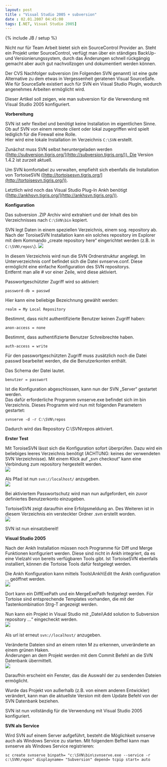 ```yaml
---
layout: post
title : "Visual Studio 2005 + subversion"
date : 02.01.2007 04:45:00
tags: [.NET, Visual Studio 2005]
---
```

{% include JB / setup %}

Nicht nur für Team Arbeit bietet sich ein SourceControl Provider an. Steht ein Projekt unter SourceControl, verfügt man über ein ständiges BackUp- und Versionierungssystem, durch das Änderungen schnell rückgängig gemacht aber auch gut nachvollzogen und dokumentiert werden können.

Der CVS Nachfolger subversion (im Folgenden SVN genannt) ist eine gute Alternative zu dem etwas in Vergessenheit geratenen Visual SourceSafe.  
Wie für SourceSafe existiert auch für SVN ein Visual Studio PlugIn, wodurch angenehmes Arbeiten ermöglicht wird.

Dieser Artikel soll zeigen, wie man subversion für die Verwendung mit Visual Studio 2005 konfiguriert.

__Vorbereitung__ 

SVN ist sehr flexibel und benötigt keine Installation im eigentlichen Sinne. Ob auf SVN von einem remote client oder lokal zugegriffen wird spielt lediglich für die Firewall eine Rolle.  
Hier wird eine lokale Installation im Verzeichnis `C:\SVN` erstellt. 

Zunächst muss SVN selbst heruntergeladen werden ([http://subversion.tigris.org/](http://subversion.tigris.org/)). Die Version 1.4.2 ist zurzeit aktuell. 

Um SVN komfortabel zu verwalten, empfiehlt sich ebenfalls die Installation von TortoiseSVN ([http://tortoisesvn.tigris.org/](http://tortoisesvn.tigris.org/)). 

Letztlich wird noch das Visual Studio Plug-In Ankh benötigt ([http://ankhsvn.tigris.org/](http://ankhsvn.tigris.org/)). 

__Konfiguration__

Das subversion .ZIP Archiv wird extrahiert und der Inhalt des bin Verzeichnisses nach `C:\SVN\bin` kopiert. 

SVN legt Daten in einem speziellen Verzeichnis, einem sog. repository ab. Nach der ToroiseSVN Installation kann ein solches repository im Explorer mit dem Kommando „create repository here“ eingerichtet werden (z.B. in `C:\SVN\repos\`).
![](http://www.dev-jc-vb.de/dev-jc-vb/blog/images/VisualStudio2005subversion_42C7/01CreateRepository12.png) 

In diesem Verzeichnis wird nun die SVN Ordnerstruktur angelegt. Im Unterverzeichnis conf befindet sich die Datei svnserve.conf. Diese ermöglicht eine einfache Konfiguration des SVN repositorys.  
Entfernt man alle # vor einer Zeile, wird diese aktiviert. 

Passwortgeschützter Zugriff wird so aktiviert:

    password-db = passwd

Hier kann eine beliebige Bezeichnung gewählt werden:

    realm = My Local Repository

Bestimmt, dass nicht authentifizierte Benutzer keinen Zugriff haben: 

    anon-access = none

Bestimmt, dass authentifizierte Benutzer Schreibrechte haben. 

    auth-access = write

Für den passwortgeschützten Zugriff muss zusätzlich noch die Datei passwd bearbeitet werden, die die Benutzerkonten enthält. 

Das Schema der Datei lautet. 

    benutzer = passwort

Ist die Konfiguration abgeschlossen, kann nun der SVN „Server“ gestartet werden.  
Das dafür erforderliche Programm svnserve.exe befindet sich im bin Verzeichnis. Dieses Programm wird nun mit folgenden Parametern gestartet: 

    svnserve -d -r C:\SVN\repos

Dadurch wird das Repository C:\SVN\repos aktiviert. 

__Erster Test__

Mit ToroiseSVN lässt sich die Konfiguration sofort überprüfen. Dazu wird ein beliebiges leeres Verzeichnis benötigt (ACHTUNG: keines der verwendeten SVN Verzeichnisse). Mit einem Klick auf „svn checkout“ kann eine Verbindung zum repository hergestellt werden.  
![](http://www.dev-jc-vb.de/dev-jc-vb/blog/images/VisualStudio2005subversion_42C7/02CheckOut016.png) 

Als Pfad ist nun `svn://localhost/` anzugeben.  
![](http://www.dev-jc-vb.de/dev-jc-vb/blog/images/VisualStudio2005subversion_42C7/02CheckOut024.png) 

Bei aktiviertem Passwortschutz wird man nun aufgefordert, ein zuvor definiertes Benutzerkonto einzugeben. 

TortoiseSVN zeigt daraufhin eine Erfolgsmeldung an. Des Weiteren ist in diesem Verzeichnis ein versteckter Ordner .svn erstellt worden.  
![](http://www.dev-jc-vb.de/dev-jc-vb/blog/images/VisualStudio2005subversion_42C7/02CheckOut034.png) 

SVN ist nun einsatzbereit! 

__Visual Studio 2005__

Nach der Ankh Installation müssen noch Programme für Diff und Merge Funktionen konfiguriert werden. Diese sind nicht in Ankh integriert, da es eine Vielzahl von bereits verfügbaren Tools gibt. Ist TortoiseSVN ebenfalls installiert, können die Tortoise Tools dafür festgelegt werden. 

Die Ankh Konfiguration kann mittels Tools\Ankh\Edit the Ankh configuration … geöffnet werden.  
![](http://www.dev-jc-vb.de/dev-jc-vb/blog/images/VisualStudio2005subversion_42C7/03AnkhConfig014.png) 

Dort kann ein DiffExePath und ein MergeExePath festgelegt werden. Für Tortoise sind entsprechende Templates vorhanden, die mit der Tastenkombination Strg-T angezeigt werden.

Nun kann ein Projekt in Visual Studio mit „Datei\Add solution to Subversion repository …“ eingecheckt werden.  
![](http://www.dev-jc-vb.de/dev-jc-vb/blog/images/VisualStudio2005subversion_42C7/03VsCheckIn4.png) 

Als url ist erneut `svn://localhost/` anzugeben.

Veränderte Dateien sind an einem roten M zu erkennen, unveränderte an einem grünen Haken.  
Änderungen an dem Projekt werden mit dem Commit Befehl an die SVN Datenbank übermittelt.  
![](http://www.dev-jc-vb.de/dev-jc-vb/blog/images/VisualStudio2005subversion_42C7/04VsCommit4.png) 

Daraufhin erscheint ein Fenster, das die Auswahl der zu sendenden Dateien ermöglicht. 

Wurde das Projekt von außerhalb (z.B. von einem anderen Entwickler) verändert, kann man die aktuellste Version mit dem Update Befehl von der SVN Datenbank beziehen. 

SVN ist nun vollständig für die Verwendung mit Visual Studio 2005 konfiguriert. 

__SVN als Service__ 

Wird SVN auf einem Server aufgeführt, besteht die Möglichkeit svnserve auch als Windows Service zu starten. Mit folgendem Befhel kann man svnserve als Windows Service registrieren: 

    sc create svnserve binpath= "c:\SVN\bin\svnserve.exe --service -r c:\SVN\repos" displayname= "Subversion" depend= tcpip start= auto
